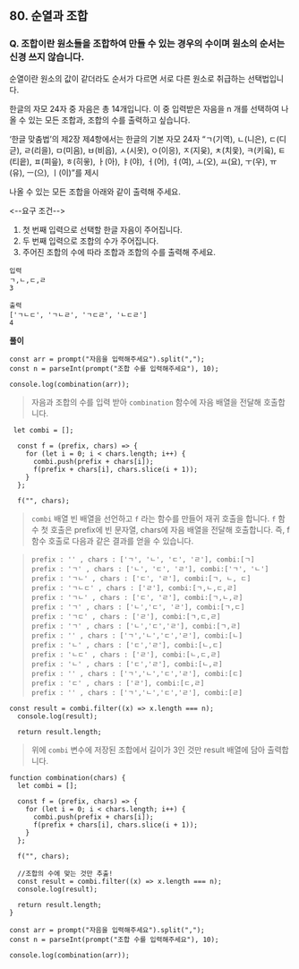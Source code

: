 ## 80. 순열과 조합

### Q. 조합이란 원소들을 조합하여 만들 수 있는 경우의 수이며 원소의 순서는 신경 쓰지 않습니다.

순열이란 원소의 값이 같더라도 순서가 다르면 서로 다른 원소로 취급하는 선택법입니다.

한글의 자모 24자 중 자음은 총 14개입니다.
이 중 입력받은 자음을 n 개를 선택하여 나올 수 있는 모든 조합과, 조합의 수를 출력하고 싶습니다.

‘한글 맞춤법’의 제2장 제4항에서는 한글의 기본 자모 24자 “ㄱ(기역), ㄴ(니은), ㄷ(디귿), ㄹ(리을), ㅁ(미음), ㅂ(비읍), ㅅ(시옷), ㅇ(이응), ㅈ(지읒), ㅊ(치읓), ㅋ(키읔), ㅌ(티읕), ㅍ(피읖), ㅎ(히읗), ㅏ(아), ㅑ(야), ㅓ(어), ㅕ(여), ㅗ(오), ㅛ(요), ㅜ(우), ㅠ(유), ㅡ(으), ㅣ(이)”를 제시

나올 수 있는 모든 조합을 아래와 같이 출력해 주세요.

<--요구 조건-->

1. 첫 번째 입력으로 선택할 한글 자음이 주어집니다.
2. 두 번째 입력으로 조합의 수가 주어집니다.
3. 주어진 조합의 수에 따라 조합과 조합의 수를 출력해 주세요.

```
입력
ㄱ,ㄴ,ㄷ,ㄹ
3

출력
['ㄱㄴㄷ', 'ㄱㄴㄹ', 'ㄱㄷㄹ', 'ㄴㄷㄹ']
4
```

**풀이**

>

```
const arr = prompt("자음을 입력해주세요").split(",");
const n = parseInt(prompt("조합 수를 입력해주세요"), 10);

console.log(combination(arr));
```

> 자음과 조합의 수를 입력 받아 `combination` 함수에 자음 배열을 전달해 호출합니다.

```
 let combi = [];

  const f = (prefix, chars) => {
    for (let i = 0; i < chars.length; i++) {
      combi.push(prefix + chars[i]);
      f(prefix + chars[i], chars.slice(i + 1));
    }
  };

  f("", chars);
```

> `combi` 배열 빈 배열을 선언하고 `f` 라는 함수를 만들어 재귀 호출을 합니다. `f` 함수 첫 호출은 prefix에 빈 문자열, chars에 자음 배열을 전달해 호출합니다. 즉, f 함수 호출로 다음과 같은 결과를 얻을 수 있습니다.

> `prefix : '' , chars : ['ㄱ', 'ㄴ', 'ㄷ', 'ㄹ'], combi:[ㄱ]`  
> `prefix : 'ㄱ' , chars : ['ㄴ', 'ㄷ', 'ㄹ'], combi:['ㄱ', 'ㄴ']`  
> `prefix : 'ㄱㄴ' , chars : ['ㄷ', 'ㄹ'], combi:[ㄱ, ㄴ, ㄷ]`  
> `prefix : 'ㄱㄴㄷ' , chars : ['ㄹ'], combi:[ㄱ,ㄴ,ㄷ,ㄹ]`  
> `prefix : 'ㄱㄴ' , chars : ['ㄷ', 'ㄹ'], combi:[ㄱ,ㄴ,ㄹ]`  
> `prefix : 'ㄱ' , chars : ['ㄴ','ㄷ', 'ㄹ'], combi:[ㄱ,ㄷ]`  
> `prefix : 'ㄱㄷ' , chars : ['ㄹ'], combi:[ㄱ,ㄷ,ㄹ]`  
> `prefix : 'ㄱ' , chars : ['ㄴ','ㄷ','ㄹ'], combi:[ㄱ,ㄹ]`  
> `prefix : '' , chars : ['ㄱ','ㄴ','ㄷ','ㄹ'], combi:[ㄴ]`  
> `prefix : 'ㄴ' , chars : ['ㄷ','ㄹ'], combi:[ㄴ,ㄷ]`  
> `prefix : 'ㄴㄷ' , chars : ['ㄹ'], combi:[ㄴ,ㄷ,ㄹ]`  
> `prefix : 'ㄴ' , chars : ['ㄷ','ㄹ'], combi:[ㄴ,ㄹ]`  
> `prefix : '' , chars : ['ㄱ','ㄴ','ㄷ','ㄹ'], combi:[ㄷ]`  
> `prefix : 'ㄷ' , chars : ['ㄹ'], combi:[ㄷ,ㄹ]`  
> `prefix : '' , chars : ['ㄱ','ㄴ','ㄷ','ㄹ'], combi:[ㄹ]`

```
const result = combi.filter((x) => x.length === n);
  console.log(result);

  return result.length;
```

> 위에 `combi` 변수에 저장된 조합에서 길이가 3인 것만 result 배열에 담아 출력합니다.

```
function combination(chars) {
  let combi = [];

  const f = (prefix, chars) => {
    for (let i = 0; i < chars.length; i++) {
      combi.push(prefix + chars[i]);
      f(prefix + chars[i], chars.slice(i + 1));
    }
  };

  f("", chars);

  //조합의 수에 맞는 것만 추출!
  const result = combi.filter((x) => x.length === n);
  console.log(result);

  return result.length;
}

const arr = prompt("자음을 입력해주세요").split(",");
const n = parseInt(prompt("조합 수를 입력해주세요"), 10);

console.log(combination(arr));
```
